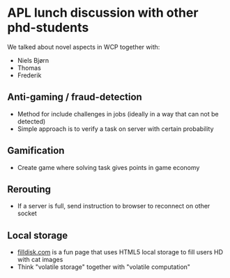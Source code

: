 # APL lunch discussion with other phd-students

We talked about novel aspects in WCP together with:

* Niels Bjørn
* Thomas
* Frederik

## Anti-gaming / fraud-detection

* Method for include challenges in jobs (ideally in a way that can not be detected)
* Simple approach is to verify a task on server with certain probability

## Gamification

* Create game where solving task gives points in game economy

## Rerouting

* If a server is full, send instruction to browser to reconnect on other socket

## Local storage 

* [filldisk.com](http://filldisk.com) is a fun page that uses HTML5 local storage to fill users HD with cat images
* Think "volatile storage" together with "volatile computation"